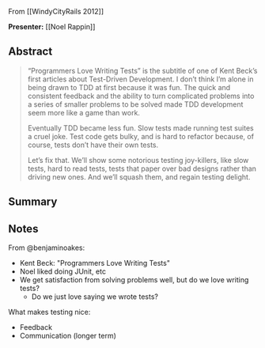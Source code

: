 From [[WindyCityRails 2012]]

**Presenter:** [[Noel Rappin]]

## Abstract

> “Programmers Love Writing Tests” is the subtitle of one of Kent Beck’s first articles about Test-Driven Development. I don’t think I’m alone in being drawn to TDD at first because it was fun. The quick and consistent feedback and the ability to turn complicated problems into a series of smaller problems to be solved made TDD development seem more like a game than work.
> 
> Eventually TDD became less fun. Slow tests made running test suites a cruel joke. Test code gets bulky, and is hard to refactor because, of course, tests don’t have their own tests.
> 
> Let’s fix that. We’ll show some notorious testing joy-killers, like slow tests, hard to read tests, tests that paper over bad designs rather than driving new ones. And we’ll squash them, and regain testing delight.

## Summary

## Notes

From @benjaminoakes:

* Kent Beck: "Programmers Love Writing Tests"
* Noel liked doing JUnit, etc
* We get satisfaction from solving problems well, but do we love writing tests?
    * Do we just love saying we wrote tests?

What makes testing nice:

* Feedback
* Communication (longer term)
